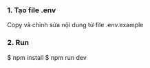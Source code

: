 ### 1. Tạo file .env
Copy và chỉnh sửa nội dung từ file .env.example

### 2. Run
$ npm install
$ npm run dev